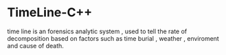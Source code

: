 # TimeLine-C++
time line is an forensics analytic system , used to tell the rate of decomposition based on factors such as time burial , weather , enviroment  and cause of death.
